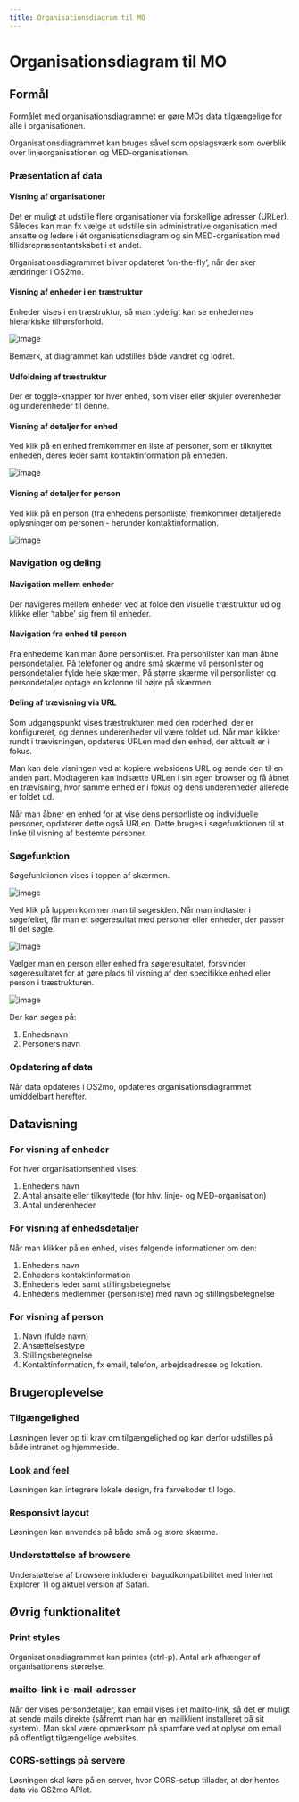 ```yaml
---
title: Organisationsdiagram til MO
---
```


# Organisationsdiagram til MO

## Formål

Formålet med organisationsdiagrammet er gøre MOs data tilgængelige for alle i organisationen.

Organisationsdiagrammet kan bruges såvel som opslagsværk som overblik over linjeorganisationen og MED-organisationen.

### Præsentation af data
#### Visning af organisationer
Det er muligt at udstille flere organisationer via forskellige adresser (URLer). Således kan man fx vælge at udstille sin administrative organisation med ansatte og ledere i ét organisationsdiagram og sin MED-organisation med tillidsrepræsentantskabet i et andet.

Organisationsdiagrammet bliver opdateret ‘on-the-fly’, når der sker ændringer i OS2mo.

#### Visning af enheder i en træstruktur
Enheder vises i en træstruktur, så man tydeligt kan se enhedernes hierarkiske tilhørsforhold.

![image](../../graphics/hierarchy.png)

Bemærk, at diagrammet kan udstilles både vandret og lodret.

#### Udfoldning af træstruktur
Der er toggle-knapper for hver enhed, som viser eller skjuler overenheder og underenheder til denne.

#### Visning af detaljer for enhed
Ved klik på en enhed fremkommer en liste af personer, som er tilknyttet enheden, deres leder samt kontaktinformation på enheden.

![image](../../graphics/unitdetails.png)

#### Visning af detaljer for person
Ved klik på en person (fra enhedens personliste) fremkommer detaljerede oplysninger om personen - herunder kontaktinformation.

![image](../../graphics/employeedetails.png)

### Navigation og deling

#### Navigation mellem enheder
Der navigeres mellem enheder ved at folde den visuelle træstruktur ud og klikke eller ‘tabbe’ sig frem til enheder.

#### Navigation fra enhed til person
Fra enhederne kan man åbne personlister. Fra personlister kan man åbne persondetaljer.
På telefoner og andre små skærme vil personlister og persondetaljer fylde hele skærmen.
På større skærme vil personlister og persondetaljer optage en kolonne til højre på skærmen.

#### Deling af trævisning via URL
Som udgangspunkt vises træstrukturen med den rodenhed, der er konfigureret, og dennes underenheder vil være foldet ud. Når man klikker rundt i trævisningen, opdateres URLen med den enhed, der aktuelt er i fokus.

Man kan dele visningen ved at kopiere websidens URL og sende den til en anden part. Modtageren kan indsætte URLen i sin egen browser og få åbnet en trævisning, hvor samme enhed er i fokus og dens underenheder allerede er foldet ud.

Når man åbner en enhed for at vise dens personliste og individuelle personer, opdaterer dette også URLen. Dette bruges i søgefunktionen til at linke til visning af bestemte personer.

### Søgefunktion
Søgefunktionen vises i toppen af skærmen.

![image](../../graphics/searchfunctionalityorgchart.png)

Ved klik på luppen kommer man til søgesiden. Når man indtaster i søgefeltet, får man et søgeresultat med personer eller enheder, der passer til det søgte.

![image](../../graphics/searchperson.png)

Vælger man en person eller enhed fra søgeresultatet, forsvinder søgeresultatet for at gøre plads til visning af den specifikke enhed eller person i træstrukturen.

![image](../../graphics/searchmagnus.png)

Der kan søges på:

1. Enhedsnavn
2. Personers navn

### Opdatering af data
Når data opdateres i OS2mo, opdateres organisationsdiagrammet umiddelbart herefter.

## Datavisning
### For visning af enheder

For hver organisationsenhed vises:

1. Enhedens navn
2. Antal ansatte eller tilknyttede (for hhv. linje- og MED-organisation)
3. Antal underenheder

### For visning af enhedsdetaljer
Når man klikker på en enhed, vises følgende informationer om den:

1. Enhedens navn
2. Enhedens kontaktinformation
3. Enhedens leder samt stillingsbetegnelse
4. Enhedens medlemmer (personliste) med navn og stillingsbetegnelse

### For visning af person

1. Navn (fulde navn)
2. Ansættelsestype
3. Stillingsbetegnelse
4. Kontaktinformation, fx email, telefon, arbejdsadresse og lokation.

## Brugeroplevelse
### Tilgængelighed
Løsningen lever op til krav om tilgængelighed og kan derfor udstilles på både intranet og hjemmeside.

### Look and feel
Løsningen kan integrere lokale design, fra farvekoder til logo.

### Responsivt layout
Løsningen kan anvendes på både små og store skærme.

### Understøttelse af browsere
Understøttelse af browsere inkluderer bagudkompatibilitet med Internet Explorer 11 og aktuel version af Safari.

## Øvrig funktionalitet
### Print styles
Organisationsdiagrammet kan printes (ctrl-p). Antal ark afhænger af organisationens størrelse.

### mailto-link i e-mail-adresser
Når der vises persondetaljer, kan email vises i et mailto-link, så det er muligt at sende mails direkte (såfremt man har en mailklient installeret på sit system). Man skal være opmærksom på spamfare ved at oplyse om email på offentligt tilgængelige websites.
​
### CORS-settings på servere
Løsningen skal køre på en server, hvor CORS-setup tillader, at der hentes data via OS2mo APIet.
